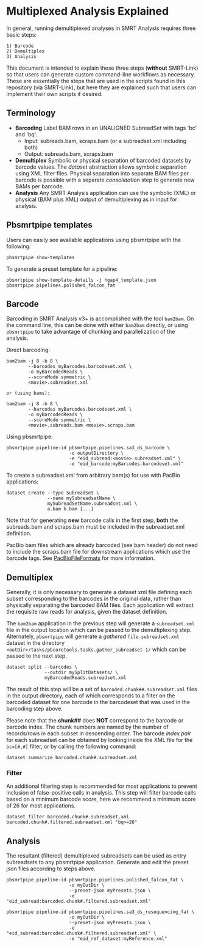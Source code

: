 # Multiplexed Analysis Explained
In general, running demultiplexed analyses in SMRT Analysis requires three basic steps: 

    1) Barcode
    2) Demultiplex
    3) Analysis

This document is intended to explain these three steps (**without** SMRT-Link) so that users can generate custom command-line workflows as necessary. These are essentially the steps that are used in the scripts found in this repository (via SMRT-Link), but here they are explained such that users can implement their own scripts if desired.

## Terminology
* **Barcoding**
    Label BAM rows in an UNALIGNED SubreadSet with tags 'bc' and 'bq'.
    * Input: subreads.bam, scraps.bam (or a subreadset.xml including both)
    * Output: subreads.bam, scraps.bam 
* **Demultiplex** Symbolic or physical separation of barcoded datasets by barcode values.
    The *dataset* abstraction allows symbolic separation using XML filter files.  Physical separation into separate BAM files per barcode is possible with a separate *consolidation* step to generate new BAMs per barcode.
* **Analysis**
    Any SMRT Analysis application can use the symbolic (XML) or physical (BAM plus XML) output of demultiplexing as in input for analysis. 

## Pbsmrtpipe templates
Users can easily see available applications using pbsmrtpipe with the following:

    pbsmrtpipe show-templates

To generate a preset template for a pipeline:

    pbsmrtpipe show-template-details -j hgap4_template.json pbsmrtpipe.pipelines.polished_falcon_fat

## Barcode
Barcoding in SMRT Analysis v3+ is accomplished with the tool `bam2bam`.  On the command line, this can be done with either `bam2bam` directly, or using `pbsmrtpipe` to take advantage of chunking and parallelization of the analysis.
    
Direct barcoding:

    bam2bam -j 8 -b 8 \
            --barcodes myBarcodes.barcodeset.xml \
            -o myBarcodedReads \
            --scoreMode symmetric \
            <movie>.subreadset.xml
    
    or (using bams):

    bam2bam -j 8 -b 8 \
            --barcodes myBarcodes.barcodeset.xml \
            -o myBarcodedReads \
            --scoreMode symmetric \
            <movie>.subreads.bam <movie>.scraps.bam

Using pbsmrtpipe:

    pbsmrtpipe pipeline-id pbsmrtpipe.pipelines.sa3_ds_barcode \
                           -o outputDirectory \
                           -e "eid_subread:<movie>.subreadset.xml" \
                           -e "eid_barcode:myBarcodes.barcodeset.xml"

To create a subreadset.xml from arbitrary bam(s) for use with PacBio applications:

    dataset create --type SubreadSet \
                   --name mySubreadsetName \
                   mySubreadSetName.subreadset.xml \
                   a.bam b.bam [...]

Note that for generating **new** barcode calls in the first step, **both** the subreads.bam and scraps.bam must be included in the subreadset.xml definition. 

PacBio bam files which are already barcoded (see bam header) do not need to include the scraps.bam file for downstream applications which use the barcode tags.  See [PacBioFileFormats](https://github.com/PacificBiosciences/PacBioFileFormats/blob/4.0/BAM.rst#bam-filename-conventions) for more information.

## Demultiplex
Generally, it is only necessary to generate a dataset xml file defining each subset corresponding to the barcodes in the original data, rather than physically separating the barcoded BAM files.  Each application will extract the requisite raw reads for analysis, given the dataset definition.

The `bam2bam` application in the previous step will generate a `subreadset.xml` file in the output location which can be passed to the demultiplexing step.  Alternately, `pbsmrtpipe` will generate a *gathered* `file.subreadset.xml` dataset in the directory `<outDir>/tasks/pbcoretools.tasks.gather_subreadset-1/` which can be passed to the next step. 

    dataset split --barcodes \
                  --outdir mySplitDatasets/ \
                  myBarcodedReads.subreadset.xml

The result of this step will be a set of `barcoded.chunk##.subreadset.xml` files in the output directory, each of which corresponds to a filter on the barcoded dataset for one barcode in the barcodeset that was used in the barcoding step above.  

Please note that the **chunk##** does **NOT** correspond to the barcode or barcode index.  The chunk numbers are named by the number of records/rows in each subset in descending order. The barcode *index pair* for each subreadset can be obtained by looking inside the XML file for the `bc=[#,#]` filter, or by calling the following command:

    dataset summarize barcoded.chunk#.subreadset.xml

### Filter
An additional filtering step is recommended for most applications to prevent inclusion of false-positive calls in analysis.  This step will filter barcode calls based on a minimum barcode score, here we recommend a minimum score of 26 for most applications.

    dataset filter barcoded.chunk#.subreadset.xml barcoded.chunk#.filtered.subreadset.xml "bq>=26"

## Analysis
The resultant (filtered) demultiplexed subreadsets can be used as entry subreadsets to any pbsmrtpipe application.  Generate and edit the preset json files according to steps above.

    pbsmrtpipe pipeline-id pbsmrtpipe.pipelines.polished_falcon_fat \
                           -o myOutDir \
                           --preset-json myPresets.json \
                           -e "eid_subread:barcoded.chunk#.filtered.subreadset.xml"

    pbsmrtpipe pipeline-id pbsmrtpipe.pipelines.sa3_ds_resequencing_fat \
                           -o myOutDir \
                           --preset-json myPresets.json \
                           -e "eid_subread:barcoded.chunk#.filtered.subreadset.xml" \
                           -e "eid_ref_dataset:myReference.xml"
